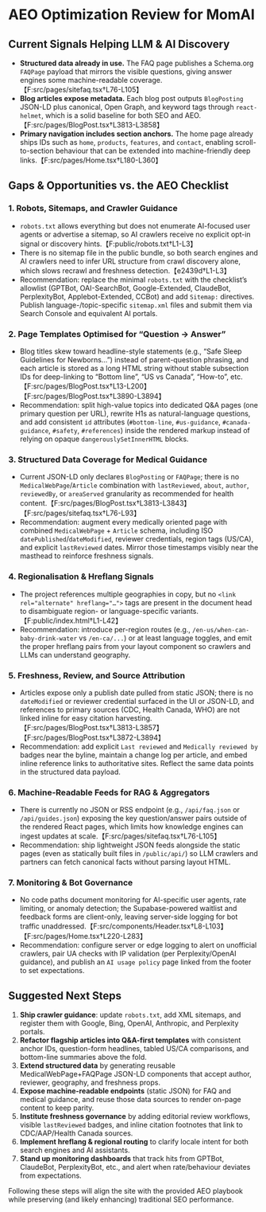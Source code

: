 # AEO Optimization Review for MomAI

## Current Signals Helping LLM & AI Discovery
- **Structured data already in use.** The FAQ page publishes a Schema.org `FAQPage` payload that mirrors the visible questions, giving answer engines some machine-readable coverage.【F:src/pages/sitefaq.tsx†L76-L105】
- **Blog articles expose metadata.** Each blog post outputs `BlogPosting` JSON-LD plus canonical, Open Graph, and keyword tags through `react-helmet`, which is a solid baseline for both SEO and AEO.【F:src/pages/BlogPost.tsx†L3813-L3858】
- **Primary navigation includes section anchors.** The home page already ships IDs such as `home`, `products`, `features`, and `contact`, enabling scroll-to-section behaviour that can be extended into machine-friendly deep links.【F:src/pages/Home.tsx†L180-L360】

## Gaps & Opportunities vs. the AEO Checklist

### 1. Robots, Sitemaps, and Crawler Guidance
- `robots.txt` allows everything but does not enumerate AI-focused user agents or advertise a sitemap, so AI crawlers receive no explicit opt-in signal or discovery hints.【F:public/robots.txt†L1-L3】
- There is no sitemap file in the public bundle, so both search engines and AI crawlers need to infer URL structure from crawl discovery alone, which slows recrawl and freshness detection.【e2439d†L1-L3】
- Recommendation: replace the minimal `robots.txt` with the checklist’s allowlist (GPTBot, OAI-SearchBot, Google-Extended, ClaudeBot, PerplexityBot, Applebot-Extended, CCBot) and add `Sitemap:` directives. Publish language-/topic-specific `sitemap.xml` files and submit them via Search Console and equivalent AI portals.

### 2. Page Templates Optimised for “Question → Answer”
- Blog titles skew toward headline-style statements (e.g., “Safe Sleep Guidelines for Newborns…”) instead of parent-question phrasing, and each article is stored as a long HTML string without stable subsection IDs for deep-linking to “Bottom line”, “US vs Canada”, “How-to”, etc.【F:src/pages/BlogPost.tsx†L13-L200】【F:src/pages/BlogPost.tsx†L3890-L3894】
- Recommendation: split high-value topics into dedicated Q&A pages (one primary question per URL), rewrite H1s as natural-language questions, and add consistent `id` attributes (`#bottom-line`, `#us-guidance`, `#canada-guidance`, `#safety`, `#references`) inside the rendered markup instead of relying on opaque `dangerouslySetInnerHTML` blocks.

### 3. Structured Data Coverage for Medical Guidance
- Current JSON-LD only declares `BlogPosting` or `FAQPage`; there is no `MedicalWebPage`/`Article` combination with `lastReviewed`, `about`, `author`, `reviewedBy`, or `areaServed` granularity as recommended for health content.【F:src/pages/BlogPost.tsx†L3813-L3843】【F:src/pages/sitefaq.tsx†L76-L93】
- Recommendation: augment every medically oriented page with combined `MedicalWebPage` + `Article` schema, including ISO `datePublished`/`dateModified`, reviewer credentials, region tags (US/CA), and explicit `lastReviewed` dates. Mirror those timestamps visibly near the masthead to reinforce freshness signals.

### 4. Regionalisation & Hreflang Signals
- The project references multiple geographies in copy, but no `<link rel="alternate" hreflang="…">` tags are present in the document head to disambiguate region- or language-specific variants.【F:public/index.html†L1-L42】
- Recommendation: introduce per-region routes (e.g., `/en-us/when-can-baby-drink-water` vs `/en-ca/...`) or at least language toggles, and emit the proper hreflang pairs from your layout component so crawlers and LLMs can understand geography.

### 5. Freshness, Review, and Source Attribution
- Articles expose only a publish date pulled from static JSON; there is no `dateModified` or reviewer credential surfaced in the UI or JSON-LD, and references to primary sources (CDC, Health Canada, WHO) are not linked inline for easy citation harvesting.【F:src/pages/BlogPost.tsx†L3813-L3857】【F:src/pages/BlogPost.tsx†L3872-L3894】
- Recommendation: add explicit `Last reviewed` and `Medically reviewed by` badges near the byline, maintain a change log per article, and embed inline reference links to authoritative sites. Reflect the same data points in the structured data payload.

### 6. Machine-Readable Feeds for RAG & Aggregators
- There is currently no JSON or RSS endpoint (e.g., `/api/faq.json` or `/api/guides.json`) exposing the key question/answer pairs outside of the rendered React pages, which limits how knowledge engines can ingest updates at scale.【F:src/pages/sitefaq.tsx†L76-L105】
- Recommendation: ship lightweight JSON feeds alongside the static pages (even as statically built files in `/public/api/`) so LLM crawlers and partners can fetch canonical facts without parsing layout HTML.

### 7. Monitoring & Bot Governance
- No code paths document monitoring for AI-specific user agents, rate limiting, or anomaly detection; the Supabase-powered waitlist and feedback forms are client-only, leaving server-side logging for bot traffic unaddressed.【F:src/components/Header.tsx†L8-L103】【F:src/pages/Home.tsx†L220-L283】
- Recommendation: configure server or edge logging to alert on unofficial crawlers, pair UA checks with IP validation (per Perplexity/OpenAI guidance), and publish an `AI usage policy` page linked from the footer to set expectations.

## Suggested Next Steps
1. **Ship crawler guidance**: update `robots.txt`, add XML sitemaps, and register them with Google, Bing, OpenAI, Anthropic, and Perplexity portals.
2. **Refactor flagship articles into Q&A-first templates** with consistent anchor IDs, question-form headlines, tabled US/CA comparisons, and bottom-line summaries above the fold.
3. **Extend structured data** by generating reusable MedicalWebPage+FAQPage JSON-LD components that accept author, reviewer, geography, and freshness props.
4. **Expose machine-readable endpoints** (static JSON) for FAQ and medical guidance, and reuse those data sources to render on-page content to keep parity.
5. **Institute freshness governance** by adding editorial review workflows, visible `lastReviewed` badges, and inline citation footnotes that link to CDC/AAP/Health Canada sources.
6. **Implement hreflang & regional routing** to clarify locale intent for both search engines and AI assistants.
7. **Stand up monitoring dashboards** that track hits from GPTBot, ClaudeBot, PerplexityBot, etc., and alert when rate/behaviour deviates from expectations.

Following these steps will align the site with the provided AEO playbook while preserving (and likely enhancing) traditional SEO performance.
